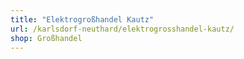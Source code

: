 ```yaml
---
title: "Elektrogroßhandel Kautz"
url: /karlsdorf-neuthard/elektrogrosshandel-kautz/
shop: Großhandel
---
```

